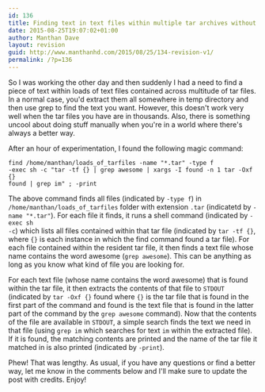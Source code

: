 ```yaml
---
id: 136
title: Finding text in text files within multiple tar archives without extracting any file onto the file system
date: 2015-08-25T19:07:02+01:00
author: Manthan Dave
layout: revision
guid: http://www.manthanhd.com/2015/08/25/134-revision-v1/
permalink: /?p=136
---
```

So I was working the other day and then suddenly I had a need to find a piece of text within loads of text files contained across multitude of tar files. In a normal case, you'd extract them all somewhere in temp directory and then use grep to find the text you want. However, this doesn't work very well when the tar files you have are in thousands. Also, there is something uncool about doing stuff manually when you're in a world where there's always a better way.

After an hour of experimentation, I found the following magic command:<!--more-->

<code>find /home/manthan/loads_of_tarfiles -name "*.tar" -type f -exec sh -c "tar -tf {} | grep awesome | xargs -I found -n 1 tar -Oxf {} found | grep im" \; -print</code>

The above command finds all files (indicated by <code>-type f</code>) in <code>/home/manthan/loads_of_tarfiles</code> folder with extension <code>.tar</code> (indicatetd by <code>-name "*.tar"</code>). For each file it finds, it runs a shell command (indicated by <code>-exec sh -c</code>) which lists all files contained within that tar file (indicated by <code>tar -tf {}</code>, where <code>{}</code> is each instance in which the find command found a tar file). For each file contained within the resident tar file, it then finds a text file whose name contains the word awesome (<code>grep awesome</code>). This can be anything as long as you know what kind of file you are looking for.

For each text file (whose name contains the word awesome) that is found within the tar file, it then extracts the contents of that file to <code>STDOUT</code> (indicated by <code>tar -Oxf {}</code> found where <code>{}</code> is the tar file that is found in the first part of the command and found is the text file that is found in the latter part of the command by the <code>grep awesome</code> command). Now that the contents of the file are available in <code>STDOUT</code>, a simple search finds the text we need in that file (using <code>grep im</code> which searches for text <code>im</code> within the extracted file). If it is found, the matching contents are printed and the name of the tar file it matched in is also printed (indicated by <code>-print</code>).

Phew! That was lengthy. As usual, if you have any questions or find a better way, let me know in the comments below and I'll make sure to update the post with credits. Enjoy!